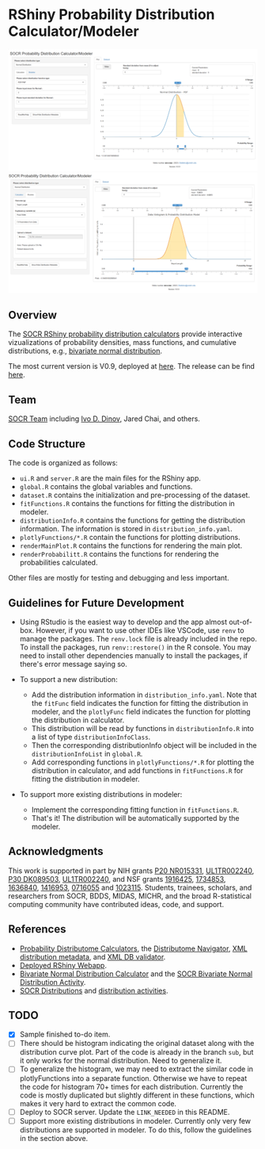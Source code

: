 # RShiny Probability Distribution Calculator/Modeler

![Calculator Image](images/calculator.png)
![Modeler Image](images/modeler.png)

## Overview 
The [SOCR RShiny probability distribution calculators](https://rcompute.nursing.umich.edu/SOCR_Probability_Distribution_Calculator_and_Modeler/) provide interactive vizualizations of probability densities, mass functions, and cumulative distributions, e.g., [bivariate normal distribution](https://socr.umich.edu/HTML5/BivariateNormal/).


The most current version is V0.9, deployed at [here](https://rcompute.nursing.umich.edu/SOCR_Probability_Distribution_Calculator_and_Modeler/). The release can be find [here](https://github.com/SOCR/ProbDistCalc_RShiny/releases/tag/Ver0.9).

## Team

[SOCR Team](http://www.socr.umich.edu/people/) including [Ivo D. Dinov](http://umich.edu/~dinov), Jared Chai, and others.

## Code Structure

The code is organized as follows:
- `ui.R` and `server.R` are the main files for the RShiny app.
- `global.R` contains the global variables and functions.
- `dataset.R` contains the initialization and pre-processing of the dataset.
- `fitFunctions.R` contains the functions for fitting the distribution in modeler.
- `distributionInfo.R` contains the functions for getting the distribution information. The information is stored in `distribution_info.yaml`.
- `plotlyFunctions/*.R` contain the functions for plotting distributions.
- `renderMainPlot.R` contains the functions for rendering the main plot.
- `renderProbabilitt.R` contains the functions for rendering the probabilities calculated.

Other files are mostly for testing and debugging and less important.

## Guidelines for Future Development
- Using RStudio is the easiest way to develop and the app almost out-of-box. However, if you want to use other IDEs like VSCode, use `renv` to manage the packages. The `renv.lock` file is already included in the repo. To install the packages, run `renv::restore()` in the R console. You may need to install other dependencies manually to install the packages, if there's error message saying so.

- To support a new distribution: 
    - Add the distribution information in `distribution_info.yaml`. Note that the `fitFunc` field indicates the function for fitting the distribution in modeler, and the `plotlyFunc` field indicates the function for plotting the distribution in calculator.
    - This distribution will be read by functions in `distributionInfo.R` into a list of type `distributionInfoClass`.
    - Then the corresponding distributionInfo object will be included in the `distributionInfoList` in `global.R`.
    - Add corresponding functions in `plotlyFunctions/*.R` for plotting the distribution in calculator, and add functions in `fitFunctions.R` for fitting the distribution in modeler.
- To support more existing distributions in modeler:
    - Implement the corresponding fitting function in `fitFunctions.R`.
    - That's it! The distribution will be automatically supported by the modeler.


## Acknowledgments

This work is supported in part by NIH grants [P20 NR015331](www.socr.umich.edu/CSCD), [UL1TR002240](https://projectreporter.nih.gov/project_info_description.cfm?aid=9491961&icde=39078316), [P30 DK089503](http://mmoc.med.umich.edu/), [UL1TR002240](https://www.michr.umich.edu), and NSF grants [1916425](http://midas.umich.edu/), [1734853](http://brain-life.org/), [1636840](http://neurosciencenetwork.org/), [1416953](http://distributome.org), [0716055](http://socr.umich.edu) and [1023115](http://distributome.org). Students, trainees, scholars, and researchers from SOCR, BDDS, MIDAS, MICHR, and the broad R-statistical computing community have contributed ideas, code, and support.

## References

* [Probability Distributome Calculators](http://www.distributome.org/V3/calc/index.html), the [Distributome Navigator](http://distributome.org/V3/), [XML distribution metadata](http://www.distributome.org/js/Distributome.xml), and [XML DB validator](http://www.distributome.org/V3/Distributome.xml.html).
* [Deployed RShiny Webapp](https://shiny.med.umich.edu/apps/dinov/SOCR_DistribCalc_RShiny_App/).
* [Bivariate Normal Distribution Calculator](https://github.com/SOCR/SOCR_Bivariate_Distributions) and the [SOCR Bivariate Normal Distribution Activity](http://wiki.stat.ucla.edu/socr/index.php/SOCR_BivariateNormal_JS_Activity).
* [SOCR Distributions](http://www.socr.ucla.edu/htmls/dist/) and [distribution activities](http://wiki.socr.umich.edu/index.php/SOCR_EduMaterials_DistributionsActivities).

## TODO
- [x] Sample finished to-do item.
- [ ]  There should be histogram indicating the original dataset along with the distribution curve plot. Part of the code is already in the branch `sub`, but it only works for the normal distribution. Need to generalize it.
- [ ] To generalize the histogram, we may need to extract the similar code in plotlyFunctions into a separate function. Otherwise we have to repeat the code for histogram 70+ times for each distribution. Currently the code is mostly duplicated but slightly different in these functions, which makes it very hard to extract the common code.
- [ ]  Deploy to SOCR server. Update the `LINK_NEEDED` in this README.
- [ ]  Support more existing distributions in modeler. Currently only very few distributions are supported in modeler. To do this, follow the guidelines in the section above.
